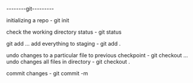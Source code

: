 --------git---------

initializing a repo - git init

check the working directory status - git status

git add <file-name1><file-name2>...<file-name-n>
add everything to staging  - git add .

undo changes to a particular file  to previous checkpoint - git checkout <file-name1><file-name2>...<file-name-n>
undo changes all files in directory - git checkout .

commit changes - git commit -m <message>
